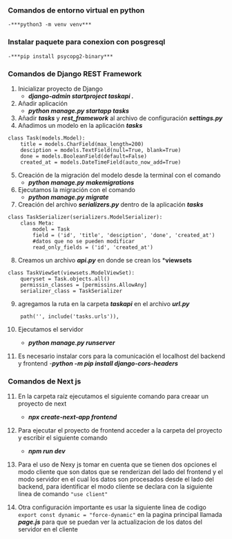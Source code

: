 ### Comandos de entorno virtual en python
    -***python3 -m venv venv***

### Instalar paquete para conexion con posgresql
    -***pip install psycopg2-binary***

### Comandos de Django REST Framework

1. Inicializar proyecto de Django
    - ***django-admin startproject taskapi .***
2. Añadir aplicación 
    - ***python manage.py startapp tasks***
3. Añadir ***tasks*** y ***rest_framework*** al archivo de configuración ***settings.py***
4. Añadimos un modelo en la aplicación ***tasks***
```
class Task(models.Model):
    title = models.CharField(max_length=200)
    desciption = models.TextField(null=True, blank=True)
    done = models.BooleanField(default=False)
    created_at = models.DateTimeField(auto_now_add=True)
```
5. Creación de la migración del modelo desde la terminal con el comando
    - ***python manage.py makemigrations***
6. Ejecutamos la migración con el comando 
    - ***python manage.py migrate***
7. Creación del archivo ***serializers.py*** dentro de la aplicación ***tasks***
```
class TaskSerializer(serializers.ModelSerializer):
    class Meta:
        model = Task
        field = ('id', 'title', 'desciption', 'done', 'created_at')
        #datos que no se pueden modificar
        read_only_fields = ('id', 'created_at')
```
8. Creamos un archivo ***api.py*** en donde se crean los ***viewsets**
```
class TaskViewSet(viewsets.ModelViewSet):
    queryset = Task.objects.all()
    permissin_classes = [permissins.AllowAny]
    serializer_class = TaskSerializer
```
9. agregamos la ruta en la carpeta ***taskapi*** en el archivo ***url.py***
```
    path('', include('tasks.urls')),
```
10. Ejecutamos el servidor
    - ***python manage.py runserver***

13. Es necesario instalar cors para la comunicación el localhost del backend y frontend
    -***python -m pip install django-cors-headers***
### Comandos de Next js
11. En la carpeta raíz ejecutamos el siguiente comando para creaar un proyecto de next 
    - ***npx create-next-app frontend***
12. Para ejecutar el proyecto de frontend acceder a la carpeta del proyecto y escribir el siguiente comando
    - ***npm run dev***

14. Para el uso de Nexy js tomar en cuenta que se tienen dos opciones el modo cliente que son datos que se renderizan del lado del frontend y el modo servidor en el cual los datos son procesados desde el lado del backend, para identificar el modo cliente se declara con la siguiente linea de comando ```"use client"```

15. Otra configuración importante es usar la siguiente linea de codigo ```export const dynamic = "force-dynamic"``` en la pagina principal llamada ***page.js*** para que se puedan ver la actualizacion de los datos del servidor en el cliente